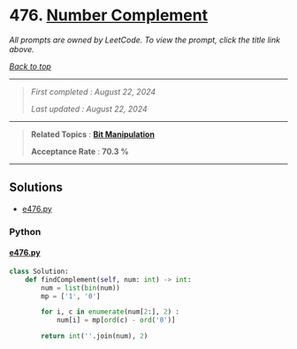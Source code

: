 # 476. [Number Complement](<https://leetcode.com/problems/number-complement>)

*All prompts are owned by LeetCode. To view the prompt, click the title link above.*

*[Back to top](<../README.md>)*

------

> *First completed : August 22, 2024*
>
> *Last updated : August 22, 2024*

------

> **Related Topics** : **[Bit Manipulation](<by_topic/Bit Manipulation.md>)**
>
> **Acceptance Rate** : **70.3 %**

------

## Solutions

- [e476.py](<../my-submissions/e476.py>)
### Python
#### [e476.py](<../my-submissions/e476.py>)
```Python
class Solution:
    def findComplement(self, num: int) -> int:
        num = list(bin(num))
        mp = ['1', '0']

        for i, c in enumerate(num[2:], 2) :
            num[i] = mp[ord(c) - ord('0')]

        return int(''.join(num), 2)

```

